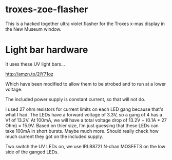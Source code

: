 # troxes-zoe-flasher

This is a hacked together ultra violet flasher for the Troxes x-mas display in the New Museum window.

# Light bar hardware

It uses these UV light bars...

http://amzn.to/2iY71oz

Which have been modified to allow them to be strobed and to run at a lower voltage.

The included power supply is constant current, so that will not do.

I used 27 ohm resistors for current limits on each LED gang because that's what I had. The LEDs have a forward voltage of 3.3V, so a gang of 4 has a Vf of 13.2V. At 100mA, we will have a total voltage drop of 13.2V + (0.1A * 27 Ohm) = 15.9V. Based on thier size, I'm just guessing that these LEDs can take 100mA in short bursts. Maybe much more. Should really check how much current they got on the included supply.

 

Two switch the UV LEDs on, we use IRLB8721 N-chan MOSFETS on the low side of the ganged LEDs.  
